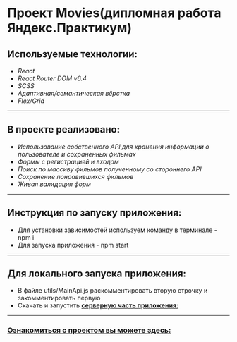 # Проект Movies(дипломная работа Яндекс.Практикум)

## **Используемые технологии:**
* _React_
* _React Router DOM v6.4_
* _SCSS_
* _Адаптивная/семантическая вёрстка_
* _Flex/Grid_
___
## **В проекте реализовано:**
* _Использование собственного API для хранения информации о пользователе и сохраненных фильмах_
* _Формы с регистрацией и входом_
* _Поиск по массиву фильмов полученному со стороннего API_
* _Сохранение понравившихся фильмов_
* _Живая валидация форм_
___
## **Инструкция по запуску приложения:**
* Для установки зависимостей используем команду в терминале - npm i
* Для запуска приложения - npm start
___
## **Для локального запуска приложения:**
* В файле utils/MainApi.js раскомментировать вторую строчку и закомментировать первую
* Скачать и запустить **[серверную часть приложения:](https://github.com/Andrey-mel-Amelin/movies-explorer-api)**
___
### **[Ознакомиться с проектом вы можете здесь:](https://amelin.movies.nomoredomains.club/saved-movies)**